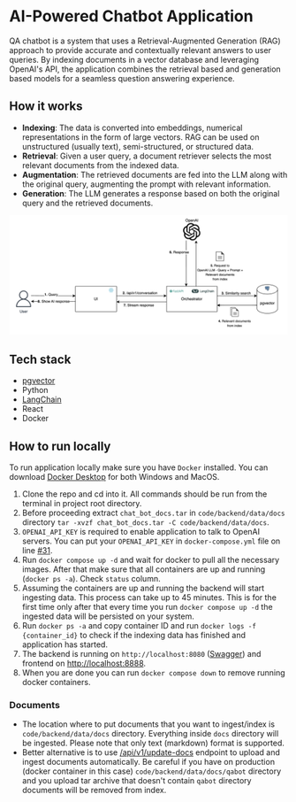 # AI-Powered Chatbot Application

QA chatbot is a system that uses a Retrieval-Augmented Generation (RAG) approach to provide accurate and contextually relevant answers to user queries. By indexing documents in a vector database and leveraging OpenAI's API, the application combines the retrieval based and generation based models for a seamless question answering experience.

## How it works

- **Indexing**: The data is converted into embeddings, numerical representations in the form of large vectors. RAG can be used on unstructured (usually text), semi-structured, or structured data.
- **Retrieval**: Given a user query, a document retriever selects the most relevant documents from the indexed data.
- **Augmentation**: The retrieved documents are fed into the LLM along with the original query, augmenting the prompt with relevant information.
- **Generation**: The LLM generates a response based on both the original query and the retrieved documents.

![Chatbot Architecture](chatbot_architecture.png)

## Tech stack

- [pgvector](https://github.com/pgvector/pgvector)
- Python
- [LangChain](https://python.langchain.com/docs/introduction/)
- React
- Docker

## How to run locally

To run application locally make sure you have `Docker` installed. You can download [Docker Desktop](https://www.docker.com/products/docker-desktop/) for both Windows and MacOS.

1. Clone the repo and cd into it. All commands should be run from the terminal in project root directory.
2. Before proceeding extract `chat_bot_docs.tar` in `code/backend/data/docs` directory `tar -xvzf chat_bot_docs.tar -C code/backend/data/docs`.
4. `OPENAI_API_KEY` is required to enable application to talk to OpenAI servers. You can put your `OPENAI_API_KEY` in `docker-compose.yml` file on line [#31](https://github.com/jovanovicbogdan/chatbot/blob/master/docker-compose.yml#L31).
5. Run `docker compose up -d` and wait for docker to pull all the necessary images. After that make sure that all containers are up and running (`docker ps -a`). Check `status` column.
6. Assuming the containers are up and running the backend will start ingesting data. This process can take up to 45 minutes. This is for the first time only after that every time you run `docker compose up -d` the ingested data will be persisted on your system.
7. Run `docker ps -a` and copy container ID and run `docker logs -f {container_id}` to check if the indexing data has finished and application has started.
8. The backend is running on `http://localhost:8080` ([Swagger](http://localhost:8080/swagger)) and frontend on [http://localhost:8888](http://localhost:8888).
9. When you are done you can run `docker compose down` to remove running docker containers.

### Documents

- The location where to put documents that you want to ingest/index is `code/backend/data/docs` directory. Everything inside `docs` directory will be ingested. Please note that only text (markdown) format is supported.
- Better alternative is to use [/api/v1/update-docs](http://localhost:8080/swagger/#/default/update_docs_update_docs_post) endpoint to upload and ingest documents automatically. Be careful if you have on production (docker container in this case) `code/backend/data/docs/qabot` directory and you upload tar archive that doesn't contain `qabot` directory documents will be removed from index.
